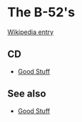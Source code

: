 # The B-52's

[Wikipedia entry](https://en.wikipedia.org/wiki/The_B-52's)

## CD

- [Good Stuff](Good_Stuff.md)

## See also

- [Good Stuff](Good_Stuff.md)

